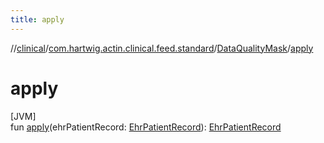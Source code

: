 ```yaml
---
title: apply
---
```

//[clinical](../../../index.html)/[com.hartwig.actin.clinical.feed.standard](../index.html)/[DataQualityMask](index.html)/[apply](apply.html)



# apply



[JVM]\
fun [apply](apply.html)(ehrPatientRecord: [EhrPatientRecord](../-ehr-patient-record/index.html)): [EhrPatientRecord](../-ehr-patient-record/index.html)




